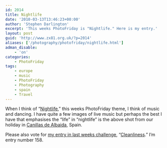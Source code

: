 ```yaml
---
id: 2014
title: Nightlife
date: '2010-03-13T13:46:23+00:00'
author: 'Stephen Darlington'
excerpt: 'This weeks PhotoFriday is "Nightlife." Here is my entry.'
layout: post
guid: 'http://www.zx81.org.uk/?p=2014'
aliases: ['/photography/photofriday/nightlife.html']
adman_disable:
    - 'on'
categories:
    - PhotoFriday
tags:
    - europe
    - music
    - PhotoFriday
    - Photography
    - spain
    - Travel
---
```


When I think of “[Nightlife](http://www.photofriday.com/archives/challenge/000963.php),” this weeks PhotoFriday theme, I think of music and dancing. I have quite a few images of live music but perhaps the best I have that emphasises the “life” in “nightlife” is the above shot from our holiday in [Canillas de Albaida](/travel/canillas-de-albaida-spain.html), Spain.

Please also vote for [my entry in last weeks challenge](/photography/photofriday/cleanliness.html), “[Cleanliness](http://www.photofriday.com/linkviewer.php?id=961).” I’m entry number 158.
